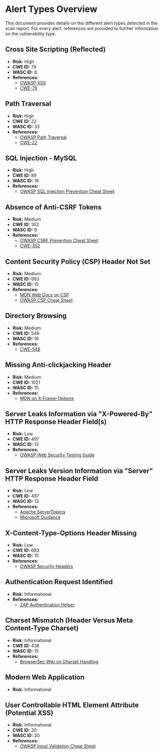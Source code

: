 # Alert Types Overview

This document provides details on the different alert types detected in the scan report. For every alert, references are provided to further information on the vulnerability type.

## Cross Site Scripting (Reflected)
- **Risk:** High
- **CWE ID:** 79  
- **WASC ID:** 8  
- **References:**  
  - [OWASP XSS](https://owasp.org/www-community/attacks/xss/)
  - [CWE-79](https://cwe.mitre.org/data/definitions/79.html)

## Path Traversal
- **Risk:** High
- **CWE ID:** 22  
- **WASC ID:** 33  
- **References:**  
  - [OWASP Path Traversal](https://owasp.org/www-community/attacks/Path_Traversal)
  - [CWE-22](https://cwe.mitre.org/data/definitions/22.html)

## SQL Injection - MySQL
- **Risk:** High
- **CWE ID:** 89  
- **WASC ID:** 19  
- **References:**  
  - [OWASP SQL Injection Prevention Cheat Sheet](https://cheatsheetseries.owasp.org/cheatsheets/SQL_Injection_Prevention_Cheat_Sheet.html)

## Absence of Anti-CSRF Tokens
- **Risk:** Medium
- **CWE ID:** 352  
- **WASC ID:** 9  
- **References:**  
  - [OWASP CSRF Prevention Cheat Sheet](https://cheatsheetseries.owasp.org/cheatsheets/Cross-Site_Request_Forgery_Prevention_Cheat_Sheet.html)
  - [CWE-352](https://cwe.mitre.org/data/definitions/352.html)

## Content Security Policy (CSP) Header Not Set
- **Risk:** Medium
- **CWE ID:** 693  
- **WASC ID:** 15  
- **References:**  
  - [MDN Web Docs on CSP](https://developer.mozilla.org/en-US/docs/Web/Security/CSP/Introducing_Content_Security_Policy)  
  - [OWASP CSP Cheat Sheet](https://cheatsheetseries.owasp.org/cheatsheets/Content_Security_Policy_Cheat_Sheet.html)

## Directory Browsing
- **Risk:** Medium
- **CWE ID:** 548  
- **WASC ID:** 16  
- **References:**  
  - [CWE-548](https://cwe.mitre.org/data/definitions/548.html)

## Missing Anti-clickjacking Header
- **Risk:** Medium
- **CWE ID:** 1021  
- **WASC ID:** 15  
- **References:**  
  - [MDN on X-Frame-Options](https://developer.mozilla.org/en-US/docs/Web/HTTP/Headers/X-Frame-Options)

## Server Leaks Information via "X-Powered-By" HTTP Response Header Field(s)
- **Risk:** Low
- **CWE ID:** 497  
- **WASC ID:** 13  
- **References:**  
  - [OWASP Web Security Testing Guide](https://owasp.org/www-project-web-security-testing-guide/v42/4-Web_Application_Security_Testing/01-Information_Gathering/08-Fingerprint_Web_Application_Framework)

## Server Leaks Version Information via "Server" HTTP Response Header Field
- **Risk:** Low
- **CWE ID:** 497  
- **WASC ID:** 13  
- **References:**  
  - [Apache ServerTokens](https://httpd.apache.org/docs/current/mod/core.html#servertokens)
  - [Microsoft Guidance](https://learn.microsoft.com/en-us/previous-versions/msp-n-p/ff648552(v=pandp.10))

## X-Content-Type-Options Header Missing
- **Risk:** Low
- **CWE ID:** 693  
- **WASC ID:** 15  
- **References:**  
  - [OWASP Security Headers](https://owasp.org/www-community/Security_Headers)

## Authentication Request Identified
- **Risk:** Informational
- **References:**  
  - [ZAP Authentication Helper](https://www.zaproxy.org/docs/desktop/addons/authentication-helper/auth-req-id/)

## Charset Mismatch (Header Versus Meta Content-Type Charset)
- **Risk:** Informational
- **CWE ID:** 436  
- **WASC ID:** 15  
- **References:**  
  - [BrowserSec Wiki on Charset Handling](https://code.google.com/p/browsersec/wiki/Part2#Character_set_handling_and_detection)

## Modern Web Application
- **Risk:** Informational

## User Controllable HTML Element Attribute (Potential XSS)
- **Risk:** Informational
- **CWE ID:** 20  
- **WASC ID:** 20  
- **References:**  
  - [OWASP Input Validation Cheat Sheet](https://cheatsheetseries.owasp.org/cheatsheets/Input_Validation_Cheat_Sheet.html)